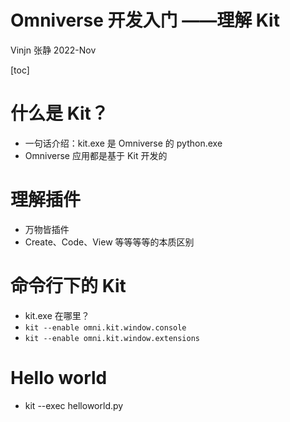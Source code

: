 # Omniverse 开发入门 ——理解 Kit

Vinjn 张静
2022-Nov

[toc]

# 什么是 Kit？

- 一句话介绍：kit.exe 是 Omniverse 的 python.exe
- Omniverse 应用都是基于 Kit 开发的

# 理解插件

- 万物皆插件
- Create、Code、View 等等等等的本质区别

# 命令行下的 Kit

- kit.exe 在哪里？
- `kit --enable omni.kit.window.console`
- `kit --enable omni.kit.window.extensions`

# Hello world

- kit --exec helloworld.py